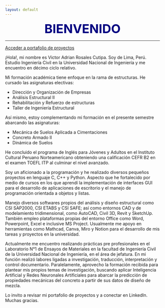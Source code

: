 ```yaml
---
layout: default
---
```


<center><span style="font-size: 40px; color: #000080;"><b>BIENVENIDO</b></span></center>

***

[Acceder a portafolio de proyectos](./portfolio.html)


¡Hola!, mi nombre es Victor Adrian Rosales Cutipa. Soy de Lima, Perú. Estudio Ingeniería Civil en la Universidad Nacional de Ingeniería y me encuentro en décimo ciclo relativo.

Mi formación académica tiene enfoque en la rama de estructuras. He cursado las asignaturas electivas:
* Dirección y Organización de Empresas
* Análisis Estructural II
* Rehabilitación y Refuerzo de estructuras
* Taller de Ingeniería Estructural

Así mismo, estoy complementando mi formación en el presente semestre abarcando las asignaturas:
* Mecánica de Suelos Aplicada a Cimentaciones
* Concreto Armado II
* Dinámica de Suelos

He concluido el programa de Inglés para Jóvenes y Adultos en el Instituto Cultural Peruano Norteamericano obteniendo una calificación CEFR B2 en el examen TOEFL ITP al culminar el nivel avanzado.

Soy un aficionado a la programación y he realizado diversos pequeños proyectos en lenguaje C, C++ y Python. Aspecto que he fortalecido por medio de cursos en los que aprendí la implementación de interfaces GUI para el desarrollo de aplicaciones de escritorio y el manejo de programación orientada a objetos y listas.

Manejo diversos softwares propios del análisis y diseño estructural como CSI SAP2000, CSI ETABS y CSI SAFE; así como entornos CAD y de modelamiento tridimensional, como AutoCAD, Civil 3D, Revit y SketchUp. También empleo plataformas propias del entorno Office como Word, Powerpoint, Excel e inclusive MS Project. Usualmente me apoyo en herramientas como Mathcad, Canva, Miro y Notion para el desarrollo de mis tareas y proyectos en la universidad.

Actualmente me encuentro realizando prácticas pre profesionales en el Laboratorio N°1 de Ensayos de Materiales en la facultad de Ingeniería Civil de la Universidad Nacional de Ingeniería, en el área de jefatura. En mi función realizó labores ligadas a investigación, traducción, interpretación y control documentario. Paralelamente, aprovecho la formación recibida para plantear mis propios temas de investigación, buscando aplicar Inteligencia Artificial y Redes Neuronales Artificiales para abarcar la predicción de propiedades mecánicas del concreto a partir de sus datos de diseño de mezcla.

Lo invito a revisar mi portafolio de proyectos y a conectar en LinkedIn. Muchas gracias.







